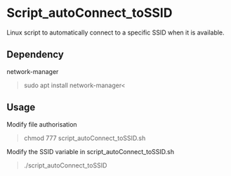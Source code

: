 # Script_autoConnect_toSSID
Linux script to automatically connect to a specific SSID when it is available.

## Dependency
network-manager
>sudo apt install network-manager<

## Usage
Modify file authorisation

>chmod 777 script_autoConnect_toSSID.sh

Modify the SSID variable in script_autoConnect_toSSID.sh

>./script_autoConnect_toSSID
